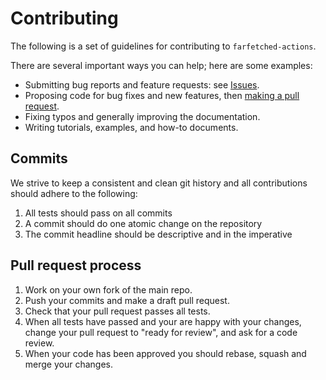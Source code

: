 # Contributing

The following is a set of guidelines for contributing to `farfetched-actions`.

There are several important ways you can help; here are some examples:

- Submitting bug reports and feature requests: see [Issues](https://github.com/equinor/farfetched-actions/issues).
- Proposing code for bug fixes and new features, then [making a pull request](https://docs.github.com/en/pull-requests/collaborating-with-pull-requests/proposing-changes-to-your-work-with-pull-requests/about-pull-requests).
- Fixing typos and generally improving the documentation.
- Writing tutorials, examples, and how-to documents.


## Commits

We strive to keep a consistent and clean git history and all contributions should adhere to the following:

1. All tests should pass on all commits
1. A commit should do one atomic change on the repository
1. The commit headline should be descriptive and in the imperative


## Pull request process

1. Work on your own fork of the main repo.
1. Push your commits and make a draft pull request.
1. Check that your pull request passes all tests.
1. When all tests have passed and your are happy with your changes, change your pull request to "ready for review", and ask for a code review.
1. When your code has been approved you should rebase, squash and merge your changes.
